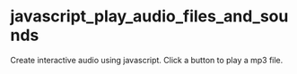 # javascript_play_audio_files_and_sounds
Create interactive audio using javascript. Click a button to play a mp3 file.
